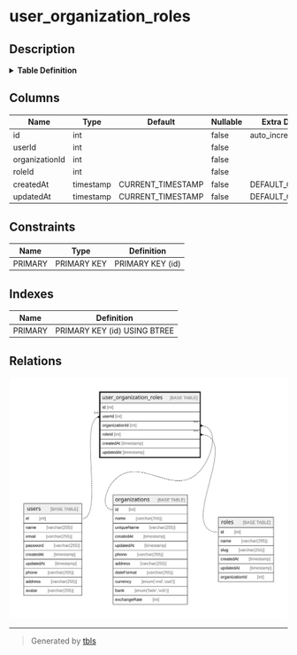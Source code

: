 # user_organization_roles

## Description

<details>
<summary><strong>Table Definition</strong></summary>

```sql
CREATE TABLE `user_organization_roles` (
  `id` int NOT NULL AUTO_INCREMENT,
  `userId` int NOT NULL,
  `organizationId` int NOT NULL,
  `roleId` int NOT NULL,
  `createdAt` timestamp NOT NULL DEFAULT CURRENT_TIMESTAMP,
  `updatedAt` timestamp NOT NULL DEFAULT CURRENT_TIMESTAMP,
  PRIMARY KEY (`id`)
) ENGINE=InnoDB AUTO_INCREMENT=[Redacted by tbls] DEFAULT CHARSET=utf8mb3
```

</details>

## Columns

| Name | Type | Default | Nullable | Extra Definition | Children | Parents | Comment |
| ---- | ---- | ------- | -------- | ---------------- | -------- | ------- | ------- |
| id | int |  | false | auto_increment |  |  |  |
| userId | int |  | false |  |  | [users](users.md) |  |
| organizationId | int |  | false |  |  | [organizations](organizations.md) |  |
| roleId | int |  | false |  |  | [roles](roles.md) |  |
| createdAt | timestamp | CURRENT_TIMESTAMP | false | DEFAULT_GENERATED |  |  |  |
| updatedAt | timestamp | CURRENT_TIMESTAMP | false | DEFAULT_GENERATED |  |  |  |

## Constraints

| Name | Type | Definition |
| ---- | ---- | ---------- |
| PRIMARY | PRIMARY KEY | PRIMARY KEY (id) |

## Indexes

| Name | Definition |
| ---- | ---------- |
| PRIMARY | PRIMARY KEY (id) USING BTREE |

## Relations

![er](user_organization_roles.svg)

---

> Generated by [tbls](https://github.com/k1LoW/tbls)
